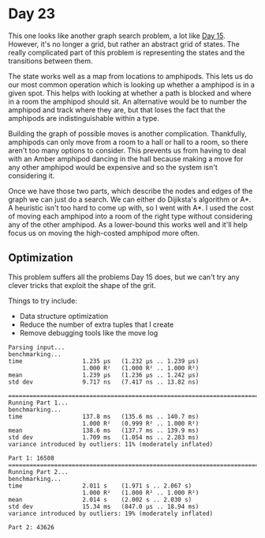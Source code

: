 # Day 23

This one looks like another graph search problem, a lot like [Day 15](/src/Day15).  However, it's no longer a grid, but rather an abstract grid of states.  The really complicated part of this problem is representing the states and the transitions between them.

The state works well as a map from locations to amphipods.  This lets us do our most common operation which is looking up whether a amphipod is in a given spot.  This helps with looking at whether a path is blocked and where in a room the amphipod should sit.  An alternative would be to number the amphipod and track where they are, but that loses the fact that the amphipods are indistinguishable within a type.

Building the graph of possible moves is another complication.  Thankfully, amphipods can only move from a room to a hall or hall to a room, so there aren't too many options to consider.  This prevents us from having to deal with an Amber amphipod dancing in the hall because making a move for any other amphipod would be expensive and so the system isn't considering it.

Once we have those two parts, which describe the nodes and edges of the graph we can just do a search.  We can either do Dijiksta's algorithm or A*.  A heuristic isn't too hard to come up with, so I went with A*.  I used the cost of moving each amphipod into a room of the right type without considering any of the other amphipod.  As a lower-bound this works well and it'll help focus us on moving the high-costed amphipod more often.

## Optimization

This problem suffers all the problems Day 15 does, but we can't try any clever tricks that exploit the shape of the grit.

Things to try include:
- Data structure optimization
- Reduce the number of extra tuples that I create
- Remove debugging tools like the move log

```
Parsing input...
benchmarking...
time                 1.235 μs   (1.232 μs .. 1.239 μs)
                     1.000 R²   (1.000 R² .. 1.000 R²)
mean                 1.239 μs   (1.236 μs .. 1.242 μs)
std dev              9.717 ns   (7.417 ns .. 13.82 ns)

================================================================================
Running Part 1...
benchmarking...
time                 137.8 ms   (135.6 ms .. 140.7 ms)
                     1.000 R²   (0.999 R² .. 1.000 R²)
mean                 138.6 ms   (137.7 ms .. 139.9 ms)
std dev              1.709 ms   (1.054 ms .. 2.283 ms)
variance introduced by outliers: 11% (moderately inflated)

Part 1: 16508
================================================================================
Running Part 2...
benchmarking...
time                 2.011 s    (1.971 s .. 2.067 s)
                     1.000 R²   (1.000 R² .. 1.000 R²)
mean                 2.014 s    (2.002 s .. 2.030 s)
std dev              15.34 ms   (847.0 μs .. 18.94 ms)
variance introduced by outliers: 19% (moderately inflated)

Part 2: 43626
```